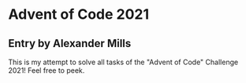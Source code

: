 # Advent of Code 2021
## Entry by Alexander Mills

This is my attempt to solve all tasks of the "Advent of Code" Challenge 2021! Feel free to peek.
